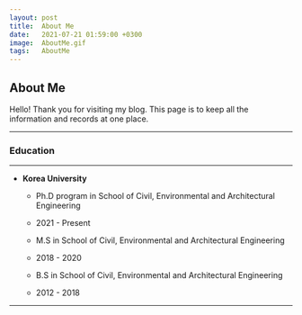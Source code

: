 ```yaml
---
layout: post
title:  About Me
date:   2021-07-21 01:59:00 +0300
image:  AboutMe.gif
tags:   AboutMe
---
```


## About Me

Hello! Thank you for visiting my blog.
This page is to keep all the information and records at one place.

---
### Education
---

- **Korea University**
    - Ph.D program in School of Civil, Environmental and Architectural Engineering
    - 2021 - Present


    - M.S in School of Civil, Environmental and Architectural Engineering
    - 2018 - 2020


    - B.S in School of Civil, Environmental and Architectural Engineering
    - 2012 - 2018
---
